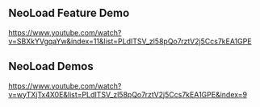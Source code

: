 ## NeoLoad Feature Demo

https://www.youtube.com/watch?v=SBXkYVgqaYw&index=11&list=PLdITSV_zl58pQo7rztV2j5Ccs7kEA1GPE

## NeoLoad Demos

https://www.youtube.com/watch?v=wyTXjTx4X0E&list=PLdITSV_zl58pQo7rztV2j5Ccs7kEA1GPE&index=9
